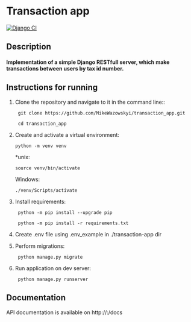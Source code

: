 # Transaction app
[![Django CI](https://github.com/MikeWazowskyi/transaction_app/actions/workflows/django.yml/badge.svg)](https://github.com/MikeWazowskyi/transaction_app/actions/workflows/django.yml)

## Description

#### Implementation of a simple Django RESTfull server, which make transactions between users by tax id number.

## Instructions for running

1. Clone the repository and navigate to it in the command line::

   ``` git clone https://github.com/MikeWazowskyi/transaction_app.git```

   ``` cd transaction_app```

2. Create and activate a virtual environment:

   ```python -m venv venv```

   *unix:
   
   ```source venv/bin/activate```

   Windows:
   
   ```./venv/Scripts/activate```

4. Install requirements:

   ``` python -m pip install --upgrade pip```

   ``` python -m pip install -r requirements.txt```

5. Create .env file using .env_example in ./transaction-app dir

6. Perform migrations:

   ``` python manage.py migrate```

7. Run application on dev server:

   ``` python manage.py runserver```

## Documentation

API documentation is available on  http://<host>:<port>/docs
